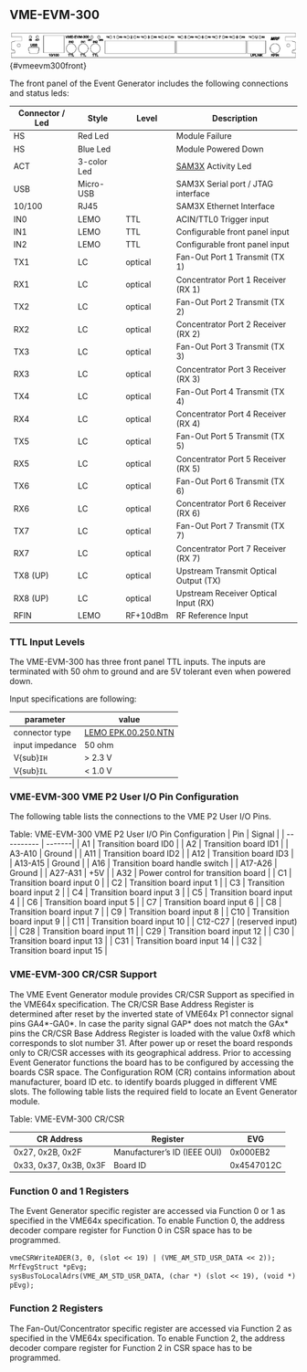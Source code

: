## VME-EVM-300 

![VME-EVM-300 Front Panel](images/vme-evm300-frontpanel.png){#vmeevm300front}

The front panel of the Event Generator includes the following connections and status leds:

| Connector / Led | Style | Level    |  Description |
| ----------------| ----- | -----    | ------------ |
| HS | Red Led | | Module Failure |
| HS | Blue Led | | Module Powered Down |
| ACT | 3-color Led | | [SAM3X](https://ww1.microchip.com/downloads/en/DeviceDoc/Atmel-11057-32-bit-Cortex-M3-Microcontroller-SAM3X-SAM3A_Datasheet.pdf) Activity Led |
| USB | Micro-USB | | SAM3X Serial port / JTAG interface |
| 10/100 | RJ45| | SAM3X Ethernet Interface |
| IN0 | LEMO | TTL | ACIN/TTL0 Trigger input |
| IN1 | LEMO | TTL | Configurable front panel input |
| IN2 | LEMO | TTL | Configurable front panel input |
| TX1             | LC    | optical  | Fan-Out Port 1 Transmit (TX 1) |
| RX1             | LC    | optical  |  Concentrator Port 1 Receiver (RX 1) |
| TX2             | LC    | optical  | Fan-Out Port 2 Transmit (TX 2) |
| RX2             | LC    | optical  |  Concentrator Port 2 Receiver (RX 2) |
| TX3             | LC    | optical  | Fan-Out Port 3 Transmit (TX 3) |
| RX3             | LC    | optical  |  Concentrator Port 3 Receiver (RX 3) |
| TX4             | LC    | optical  | Fan-Out Port 4 Transmit (TX 4) |
| RX4             | LC    | optical  |  Concentrator Port 4 Receiver (RX 4) |
| TX5             | LC    | optical  | Fan-Out Port 5 Transmit (TX 5) |
| RX5             | LC    | optical  |  Concentrator Port 5 Receiver (RX 5) |
| TX6             | LC    | optical  | Fan-Out Port 6 Transmit (TX 6) |
| RX6             | LC    | optical  |  Concentrator Port 6 Receiver (RX 6) |
| TX7             | LC    | optical  | Fan-Out Port 7 Transmit (TX 7) |
| RX7             | LC    | optical  |  Concentrator Port 7 Receiver (RX 7) |
| TX8 (UP)        | LC    | optical  | Upstream Transmit Optical Output (TX) |
| RX8 (UP)        | LC    | optical  | Upstream Receiver Optical Input (RX) |
| RFIN            | LEMO  | RF+10dBm | RF Reference Input |


### TTL Input Levels

The VME-EVM-300 has three front panel TTL inputs. 
The inputs are terminated with 50 ohm to ground and are 5V tolerant even when powered down.

Input specifications are following:

| parameter       | value   |
| ---------       | -----   |
| connector type  | [LEMO EPK.00.250.NTN](https://www.lemo.com/int_en/solutions/specialties/00-nim-camac/epk-00-250-ntn.html) | 
| input impedance | 50 ohm  |
| V{sub}`IH`      | > 2.3 V |
| V{sub}`IL`      | < 1.0 V |

### VME-EVM-300 VME P2 User I/O Pin Configuration

The following table lists the connections to the VME P2 User I/O Pins.

Table: VME-EVM-300 VME P2 User I/O Pin Configuration
|  Pin       | Signal |
| ---------- | -------|
| A1         |  Transition board ID0                         |
| A2         |  Transition board ID1                         |
| A3-A10     |  Ground                                       |
| A11        |  Transition board ID2                         |
| A12        |  Transition board ID3                         |
| A13-A15    |  Ground                                       |
| A16        |  Transition board handle switch               |
| A17-A26    |   Ground                                      |
| A27-A31    |  +5V                                          |
| A32        |  Power control for transition board           |
| C1         |  Transition board input 0                     |
| C2         |  Transition board input 1                     |
| C3         |  Transition board input 2                     |
| C4         |  Transition board input 3                     |
| C5         |  Transition board input 4                     |
| C6         |  Transition board input 5                     |
| C7         |  Transition board input 6                     |
| C8         |  Transition board input 7                     |
| C9         |  Transition board input 8                     |
| C10        |  Transition board input 9                     |
| C11        |  Transition board input 10                    |
| C12-C27    |  (reserved input)                             |
| C28        |  Transition board input 11                    |
| C29        |  Transition board input 12                    |
| C30        |  Transition board input 13                    |
| C31        |  Transition board input 14                    |
| C32        | Transition board input 15                     |



### VME-EVM-300 CR/CSR Support

The VME Event Generator module provides CR/CSR Support as specified in the VME64x specification. 
The CR/CSR Base Address Register is determined after reset by the inverted state of VME64x P1 connector signal pins GA4*-GA0*. 
In case the parity signal GAP* does not match the GAx* pins the CR/CSR Base Address Register is loaded with the value 0xf8 which corresponds to slot number 31.
After power up or reset the board responds only to CR/CSR accesses with its geographical address. 
Prior to accessing Event Generator functions the board has to be configured by accessing the boards CSR space.
The Configuration ROM (CR) contains information about manufacturer, board ID etc. to identify boards plugged in different VME slots. 
The following table lists the required field to locate an Event Generator module.

Table: VME-EVM-300 CR/CSR

|  CR Address                | Register                      | EVG        |
| -----------                | --------                      | ---        |
| 0x27, 0x2B, 0x2F           | Manufacturer’s ID (IEEE OUI)  | 0x000EB2   |
| 0x33, 0x37, 0x3B, 0x3F     | Board ID                      | 0x4547012C |

### Function 0 and 1 Registers
The Event Generator specific register are accessed via Function 0 or 1 as specified 
in the VME64x specification. 
To enable Function 0, the address decoder compare register for Function 0 in CSR space has to be programmed.

```
vmeCSRWriteADER(3, 0, (slot << 19) | (VME_AM_STD_USR_DATA << 2)); 
MrfEvgStruct *pEvg;
sysBusToLocalAdrs(VME_AM_STD_USR_DATA, (char *) (slot << 19), (void *) pEvg);

```

### Function 2 Registers

The Fan-Out/Concentrator specific register are accessed via Function 2 as specified 
in the VME64x specification. 
To enable Function 2, the address decoder compare register for Function 2 in CSR space has to be programmed.
